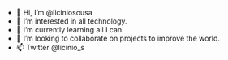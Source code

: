 - 👋 Hi, I’m @liciniosousa
- 👀 I’m interested in all technology.
- 🌱 I’m currently learning all I can.
- 💞️ I’m looking to collaborate on projects to improve the world.
- 📫 Twitter @licinio_s

<!---
liciniosousa/liciniosousa is a ✨ special ✨ repository because its `README.md` (this file) appears on your GitHub profile.
You can click the Preview link to take a look at your changes.
--->
